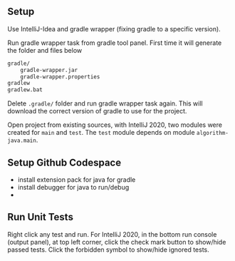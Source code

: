## Setup

Use IntelliJ-Idea and gradle wrapper (fixing gradle to a specific version).

Run gradle wrapper task from gradle tool panel. First time it will generate the folder and files below

```bash
gradle/
    gradle-wrapper.jar
    gradle-wrapper.properties
gradlew
gradlew.bat
```

Delete `.gradle/` folder and run gradle wrapper task again. This will download the correct version of gradle to use for the project.

Open project from existing sources, with IntelliJ 2020, two modules were created for `main` and `test`. The `test` module depends on module `algorithm-java.main`.

## Setup Github Codespace

- install extension pack for java for gradle
- install debugger for java to run/debug
- 

## Run Unit Tests

Right click any test and run. For IntelliJ 2020, in the bottom run console (output panel), at top left corner, click the check mark button to show/hide passed tests. Click the forbidden symbol to show/hide ignored tests.
